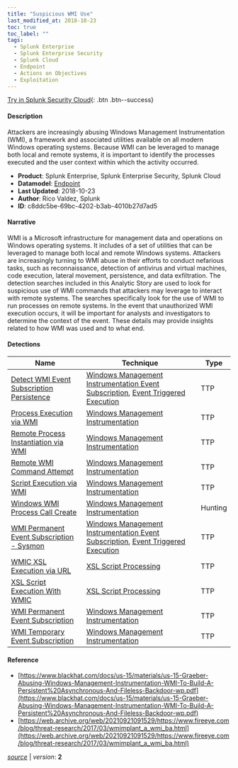 ```yaml
---
title: "Suspicious WMI Use"
last_modified_at: 2018-10-23
toc: true
toc_label: ""
tags:
  - Splunk Enterprise
  - Splunk Enterprise Security
  - Splunk Cloud
  - Endpoint
  - Actions on Objectives
  - Exploitation
---
```


[Try in Splunk Security Cloud](https://www.splunk.com/en_us/cyber-security.html){: .btn .btn--success}

#### Description

Attackers are increasingly abusing Windows Management Instrumentation (WMI), a framework and associated utilities available on all modern Windows operating systems. Because WMI can be leveraged to manage both local and remote systems, it is important to identify the processes executed and the user context within which the activity occurred.

- **Product**: Splunk Enterprise, Splunk Enterprise Security, Splunk Cloud
- **Datamodel**: [Endpoint](https://docs.splunk.com/Documentation/CIM/latest/User/Endpoint)
- **Last Updated**: 2018-10-23
- **Author**: Rico Valdez, Splunk
- **ID**: c8ddc5be-69bc-4202-b3ab-4010b27d7ad5

#### Narrative

WMI is a Microsoft infrastructure for management data and operations on Windows operating systems. It includes of a set of utilities that can be leveraged to manage both local and remote Windows systems. Attackers are increasingly turning to WMI abuse in their efforts to conduct nefarious tasks, such as reconnaissance, detection of antivirus and virtual machines, code execution, lateral movement, persistence, and data exfiltration. The detection searches included in this Analytic Story are used to look for suspicious use of WMI commands that attackers may leverage to interact with remote systems. The searches specifically look for the use of WMI to run processes on remote systems. In the event that unauthorized WMI execution occurs, it will be important for analysts and investigators to determine the context of the event. These details may provide insights related to how WMI was used and to what end.

#### Detections

| Name        | Technique   | Type         |
| ----------- | ----------- |--------------|
| [Detect WMI Event Subscription Persistence](/endpoint/detect_wmi_event_subscription_persistence/) | [Windows Management Instrumentation Event Subscription](/tags/#windows-management-instrumentation-event-subscription), [Event Triggered Execution](/tags/#event-triggered-execution)| TTP |
| [Process Execution via WMI](/endpoint/process_execution_via_wmi/) | [Windows Management Instrumentation](/tags/#windows-management-instrumentation)| TTP |
| [Remote Process Instantiation via WMI](/endpoint/remote_process_instantiation_via_wmi/) | [Windows Management Instrumentation](/tags/#windows-management-instrumentation)| TTP |
| [Remote WMI Command Attempt](/endpoint/remote_wmi_command_attempt/) | [Windows Management Instrumentation](/tags/#windows-management-instrumentation)| TTP |
| [Script Execution via WMI](/endpoint/script_execution_via_wmi/) | [Windows Management Instrumentation](/tags/#windows-management-instrumentation)| TTP |
| [Windows WMI Process Call Create](/endpoint/windows_wmi_process_call_create/) | [Windows Management Instrumentation](/tags/#windows-management-instrumentation)| Hunting |
| [WMI Permanent Event Subscription - Sysmon](/endpoint/wmi_permanent_event_subscription_-_sysmon/) | [Windows Management Instrumentation Event Subscription](/tags/#windows-management-instrumentation-event-subscription), [Event Triggered Execution](/tags/#event-triggered-execution)| TTP |
| [WMIC XSL Execution via URL](/endpoint/wmic_xsl_execution_via_url/) | [XSL Script Processing](/tags/#xsl-script-processing)| TTP |
| [XSL Script Execution With WMIC](/endpoint/xsl_script_execution_with_wmic/) | [XSL Script Processing](/tags/#xsl-script-processing)| TTP |
| [WMI Permanent Event Subscription](/endpoint/wmi_permanent_event_subscription/) | [Windows Management Instrumentation](/tags/#windows-management-instrumentation)| TTP |
| [WMI Temporary Event Subscription](/endpoint/wmi_temporary_event_subscription/) | [Windows Management Instrumentation](/tags/#windows-management-instrumentation)| TTP |

#### Reference

* [https://www.blackhat.com/docs/us-15/materials/us-15-Graeber-Abusing-Windows-Management-Instrumentation-WMI-To-Build-A-Persistent%20Asynchronous-And-Fileless-Backdoor-wp.pdf](https://www.blackhat.com/docs/us-15/materials/us-15-Graeber-Abusing-Windows-Management-Instrumentation-WMI-To-Build-A-Persistent%20Asynchronous-And-Fileless-Backdoor-wp.pdf)
* [https://web.archive.org/web/20210921091529/https://www.fireeye.com/blog/threat-research/2017/03/wmimplant_a_wmi_ba.html](https://web.archive.org/web/20210921091529/https://www.fireeye.com/blog/threat-research/2017/03/wmimplant_a_wmi_ba.html)



[*source*](https://github.com/splunk/security_content/tree/develop/stories/suspicious_wmi_use.yml) \| *version*: **2**